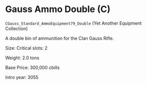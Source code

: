 # Gauss Ammo Double (C)

`CGauss_Standard_AmmoEquipment79_Double` (Yet Another Equipment Collection)

A double bin of ammunition for the Clan Gauss Rifle.

Size: Critical slots: 2

Weight: 2.0 tons

Base Price: 300,000 cbills

Intro year: 3055

